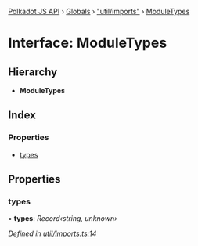 [Polkadot JS API](../README.md) › [Globals](../globals.md) › ["util/imports"](../modules/_util_imports_.md) › [ModuleTypes](_util_imports_.moduletypes.md)

# Interface: ModuleTypes

## Hierarchy

* **ModuleTypes**

## Index

### Properties

* [types](_util_imports_.moduletypes.md#types)

## Properties

###  types

• **types**: *Record‹string, unknown›*

*Defined in [util/imports.ts:14](https://github.com/polkadot-js/api/blob/b174864804/packages/typegen/src/util/imports.ts#L14)*
